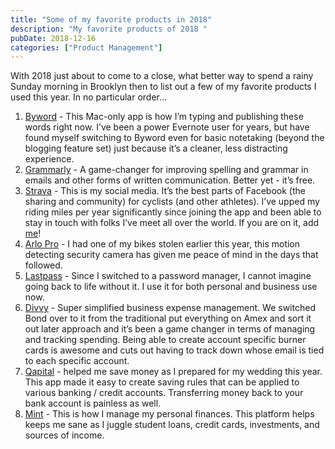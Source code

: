 ```yaml
---
title: "Some of my favorite products in 2018"
description: "My favorite products of 2018 "
pubDate: 2018-12-16
categories: ["Product Management"]
---
```


With 2018 just about to come to a close, what better way to spend a rainy Sunday morning in Brooklyn then to list out a few of my favorite products I used this year. In no particular order…

1.  [Byword](https://bywordapp.com/) - This Mac-only app is how I’m typing and publishing these words right now. I’ve been a power Evernote user for years, but have found myself switching to Byword even for basic notetaking (beyond the blogging feature set) just because it’s a cleaner, less distracting experience.
2.  [Grammarly](https://app.grammarly.com/) \- A game-changer for improving spelling and grammar in emails and other forms of written communication. Better yet - it’s free.
3.  [Strava](https://strava.com/) - This is my social media. It’s the best parts of Facebook (the sharing and community) for cyclists (and other athletes). I’ve upped my riding miles per year significantly since joining the app and been able to stay in touch with folks I’ve meet all over the world. If you are on it, add [me](https://www.strava.com/athletes/9934567)!
4.  [Arlo Pro](https://www.arlo.com/en-us/products/arlo-pro/default.aspx) - I had one of my bikes stolen earlier this year, this motion detecting security camera has given me peace of mind in the days that followed.
5.  [Lastpass](https://lastpass.com) - Since I switched to a password manager, I cannot imagine going back to life without it. I use it for both personal and business use now.
6.  [Divvy](https://getdivvy.com/) - Super simplified business expense management. We switched Bond over to it from the traditional put everything on Amex and sort it out later approach and it’s been a game changer in terms of managing and tracking spending. Being able to create account specific burner cards is awesome and cuts out having to track down whose email is tied to each specific account.
7.  [Qapital](https://www.qapital.com/) \- helped me save money as I prepared for my wedding this year. This app made it easy to create saving rules that can be applied to various banking / credit accounts. Transferring money back to your bank account is painless as well.
8.  [Mint](https://www.mint.com/) - This is how I manage my personal finances. This platform helps keeps me sane as I juggle student loans, credit cards, investments, and sources of income.